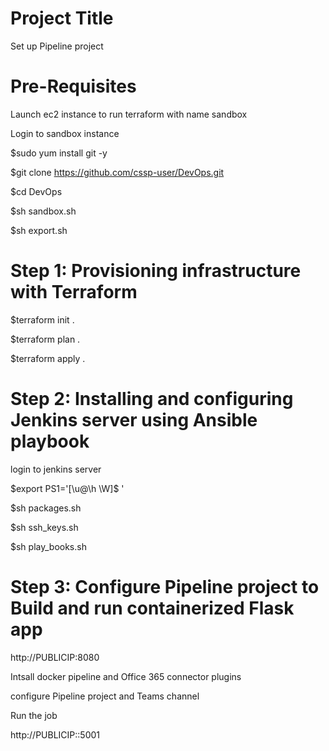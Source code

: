 # Project Title
Set up Pipeline project

# Pre-Requisites

Launch ec2 instance to run terraform with name sandbox

Login to sandbox instance

$sudo yum install git -y 

$git clone https://github.com/cssp-user/DevOps.git

$cd DevOps

$sh sandbox.sh

$sh export.sh


# Step 1: Provisioning infrastructure with Terraform

$terraform init .

$terraform plan .

$terraform apply .

# Step 2: Installing and configuring Jenkins server using Ansible playbook
login to jenkins server

$export PS1='[\u@\h \W]\$ ' 

$sh packages.sh

$sh ssh_keys.sh

$sh play_books.sh


# Step 3: Configure Pipeline project to Build and run containerized Flask app
http://PUBLICIP:8080

Intsall docker pipeline and Office 365 connector plugins

configure Pipeline project and Teams channel

Run the job 

http://PUBLICIP::5001





